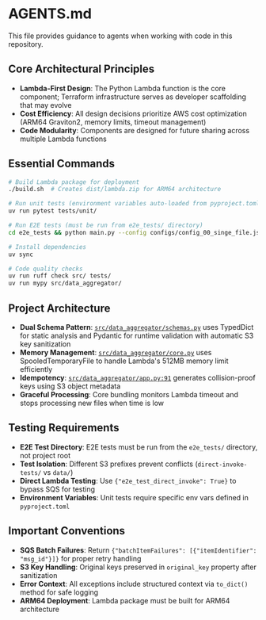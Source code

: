 # AGENTS.md

This file provides guidance to agents when working with code in this repository.

## Core Architectural Principles

- **Lambda-First Design**: The Python Lambda function is the core component; Terraform infrastructure serves as developer scaffolding that may evolve
- **Cost Efficiency**: All design decisions prioritize AWS cost optimization (ARM64 Graviton2, memory limits, timeout management)
- **Code Modularity**: Components are designed for future sharing across multiple Lambda functions

## Essential Commands

```bash
# Build Lambda package for deployment
./build.sh  # Creates dist/lambda.zip for ARM64 architecture

# Run unit tests (environment variables auto-loaded from pyproject.toml)
uv run pytest tests/unit/

# Run E2E tests (must be run from e2e_tests/ directory)
cd e2e_tests && python main.py --config configs/config_00_singe_file.json

# Install dependencies
uv sync

# Code quality checks
uv run ruff check src/ tests/
uv run mypy src/data_aggregator/
```

## Project Architecture

- **Dual Schema Pattern**: [`src/data_aggregator/schemas.py`](src/data_aggregator/schemas.py) uses TypedDict for static analysis and Pydantic for runtime validation with automatic S3 key sanitization
- **Memory Management**: [`src/data_aggregator/core.py`](src/data_aggregator/core.py) uses SpooledTemporaryFile to handle Lambda's 512MB memory limit efficiently
- **Idempotency**: [`src/data_aggregator/app.py:91`](src/data_aggregator/app.py:91) generates collision-proof keys using S3 object metadata
- **Graceful Processing**: Core bundling monitors Lambda timeout and stops processing new files when time is low

## Testing Requirements

- **E2E Test Directory**: E2E tests must be run from the `e2e_tests/` directory, not project root
- **Test Isolation**: Different S3 prefixes prevent conflicts (`direct-invoke-tests/` vs `data/`)
- **Direct Lambda Testing**: Use `{"e2e_test_direct_invoke": True}` to bypass SQS for testing
- **Environment Variables**: Unit tests require specific env vars defined in `pyproject.toml`

## Important Conventions

- **SQS Batch Failures**: Return `{"batchItemFailures": [{"itemIdentifier": "msg_id"}]}` for proper retry handling
- **S3 Key Handling**: Original keys preserved in `original_key` property after sanitization
- **Error Context**: All exceptions include structured context via `to_dict()` method for safe logging
- **ARM64 Deployment**: Lambda package must be built for ARM64 architecture